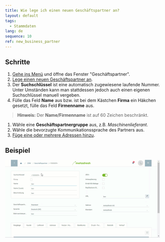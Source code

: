 ```yaml
---
title: Wie lege ich einen neuen Geschäftspartner an?
layout: default
tags:
  - Stammdaten
lang: de
sequence: 10
ref: new_business_partner
---
```


## Schritte
1. [Gehe ins Menü](Menu) und öffne das Fenster "Geschäftspartner".
1. [Lege einen neuen Geschäftspartner an](Neuer_Datensatz_Fenster_Webui).
1. Der **Suchschlüssel** ist eine automatisch zugewiesene laufende Nummer. Unter Umständen kann man stattdessen jedoch auch einen eigenen Suchschlüssel manuell vergeben.
1. Fülle das Feld **Name** aus bzw. ist bei dem Kästchen **Firma** ein Häkchen gesetzt, fülle das Feld **Firmenname** aus.
 >**Hinweis:** Der **Name/Firmenname** ist auf 60 Zeichen beschränkt.

1. Wähle eine **Geschäftspartnergruppe** aus, z.B. *Maschinenlieferant*.
1. Wähle die bevorzugte Kommunikationssprache des Partners aus.
1. [Füge eine oder mehrere Adressen hinzu](Adresse_erfassen_Tab).

## Beispiel

![](assets/Neuer_Geschaeftspartner.gif)
